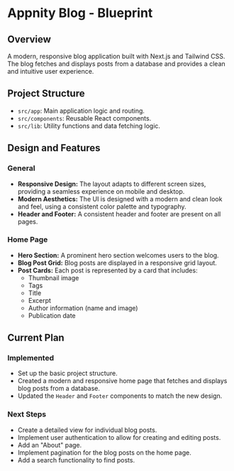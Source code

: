# Appnity Blog - Blueprint

## Overview

A modern, responsive blog application built with Next.js and Tailwind CSS. The blog fetches and displays posts from a database and provides a clean and intuitive user experience.

## Project Structure

- `src/app`: Main application logic and routing.
- `src/components`: Reusable React components.
- `src/lib`: Utility functions and data fetching logic.

## Design and Features

### General

- **Responsive Design:** The layout adapts to different screen sizes, providing a seamless experience on mobile and desktop.
- **Modern Aesthetics:** The UI is designed with a modern and clean look and feel, using a consistent color palette and typography.
- **Header and Footer:** A consistent header and footer are present on all pages.

### Home Page

- **Hero Section:** A prominent hero section welcomes users to the blog.
- **Blog Post Grid:** Blog posts are displayed in a responsive grid layout.
- **Post Cards:** Each post is represented by a card that includes:
  - Thumbnail image
  - Tags
  - Title
  - Excerpt
  - Author information (name and image)
  - Publication date

## Current Plan

### Implemented

- Set up the basic project structure.
- Created a modern and responsive home page that fetches and displays blog posts from a database.
- Updated the `Header` and `Footer` components to match the new design.

### Next Steps

- Create a detailed view for individual blog posts.
- Implement user authentication to allow for creating and editing posts.
- Add an "About" page.
- Implement pagination for the blog posts on the home page.
- Add a search functionality to find posts.
